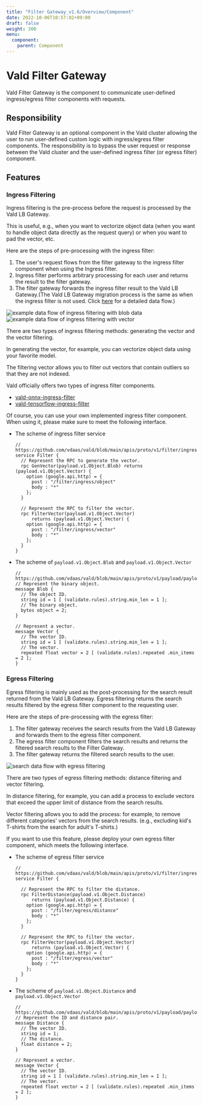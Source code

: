 ```yaml
---
title: "Filter Gateway_v1.6/Overview/Component"
date: 2022-10-06T10:57:02+09:00
draft: false
weight: 300
menu:
  component:
    parent: Component
---
```


# Vald Filter Gateway

Vald Filter Gateway is the component to communicate user-defined ingress/egress filter components with requests.

## Responsibility

Vald Filter Gateway is an optional component in the Vald cluster allowing the user to run user-defined custom logic with ingress/egress filter components.
The responsibility is to bypass the user request or response between the Vald cluster and the user-defined ingress filter (or egress filter) component.

## Features

### Ingress Filtering

Ingress filtering is the pre-process before the request is processed by the Vald LB Gateway.

This is useful, e.g., when you want to vectorize object data (when you want to handle object data directly as the request query) or when you want to pad the vector, etc.

Here are the steps of pre-processing with the ingress filter:

1. The user's request flows from the filter gateway to the ingress filter component when using the Ingress filter.
1. Ingress filter performs arbitrary processing for each user and returns the result to the filter gateway.
1. The filter gateway forwards the ingress filter result to the Vald LB Gateway.(The Vald LB Gateway migration process is the same as when the ingress filter is not used. Click [here](/docs/v1.6/overview/data-flow) for a detailed data flow.)

<img src="/images/v1.6/overview/component/filter-gateway/ingress_filtering_blob.svg" alt="example data flow of ingress filtering with blob data" />

<img src="/images/v1.6/overview/component/filter-gateway/ingress_filtering_vector.svg" alt="example data flow of ingress filtering with vector" />

There are two types of ingress filtering methods: generating the vector and the vector filtering.

In generating the vector, for example, you can vectorize object data using your favorite model.

The filtering vector allows you to filter out vectors that contain outliers so that they are not indexed.

Vald officially offers two types of ingress filter components.

- [vald-onnx-ingress-filter](https://github.com/vdaas/vald-onnx-ingress-filter)
- [vald-tensorflow-ingress-filter](https://github.com/vdaas/vald-tensorflow-ingress-filter)

Of course, you can use your own implemented ingress filter component.
When using it, please make sure to meet the following interface.

- The scheme of ingress filter service

  ```rpc
  // https://github.com/vdaas/vald/blob/main/apis/proto/v1/filter/ingress/ingress_filter.proto
  service Filter {
    // Represent the RPC to generate the vector.
    rpc GenVector(payload.v1.Object.Blob) returns (payload.v1.Object.Vector) {
      option (google.api.http) = {
        post : "/filter/ingress/object"
        body : "*"
      };
    }

    // Represent the RPC to filter the vector.
    rpc FilterVector(payload.v1.Object.Vector)
        returns (payload.v1.Object.Vector) {
      option (google.api.http) = {
        post : "/filter/ingress/vector"
        body : "*"
      };
    }
  }
  ```

- The scheme of `payload.v1.Object.Blob` and `payload.v1.Object.Vector`

  ```rpc
  // https://github.com/vdaas/vald/blob/main/apis/proto/v1/payload/payload.proto
  // Represent the binary object.
  message Blob {
    // The object ID.
    string id = 1 [ (validate.rules).string.min_len = 1 ];
    // The binary object.
    bytes object = 2;
  }

  // Represent a vector.
  message Vector {
    // The vector ID.
    string id = 1 [ (validate.rules).string.min_len = 1 ];
    // The vector.
    repeated float vector = 2 [ (validate.rules).repeated .min_items = 2 ];
  }
  ```

### Egress Filtering

Egress filtering is mainly used as the post-processing for the search result returned from the Vald LB Gateway.
Egress filtering returns the search results filtered by the egress filter component to the requesting user.

Here are the steps of pre-processing with the egress filter:

1. The filter gateway receives the search results from the Vald LB Gateway and forwards them to the egress filter component.
1. The egress filter component filters the search results and returns the filtered search results to the Filter Gateway.
1. The filter gateway returns the filtered search results to the user.

<img src="/images/v1.6/overview/component/filter-gateway/egress_filtering.svg" alt="search data flow with egress filtering" />

There are two types of egress filtering methods: distance filtering and vector filtering.

In distance filtering, for example, you can add a process to exclude vectors that exceed the upper limit of distance from the search results.

Vector filtering allows you to add the process: for example, to remove different categories' vectors from the search results. (e.g., excluding kid's T-shirts from the search for adult's T-shirts.)

If you want to use this feature, please deploy your own egress filter component, which meets the following interface.


- The scheme of egress filter service

  ```rpc
  // https://github.com/vdaas/vald/blob/main/apis/proto/v1/filter/ingress/egress_filter.proto
  service Filter {
  
    // Represent the RPC to filter the distance.
    rpc FilterDistance(payload.v1.Object.Distance)
        returns (payload.v1.Object.Distance) {
      option (google.api.http) = {
        post : "/filter/egress/distance"
        body : "*"
      };
    }
  
    // Represent the RPC to filter the vector.
    rpc FilterVector(payload.v1.Object.Vector)
        returns (payload.v1.Object.Vector) {
      option (google.api.http) = {
        post : "/filter/egress/vector"
        body : "*"
      };
    }
  }
  ```

- The scheme of `payload.v1.Object.Distance` and `payload.v1.Object.Vector`

  ```rpc
  // https://github.com/vdaas/vald/blob/main/apis/proto/v1/payload/payload.proto
  // Represent the ID and distance pair.
  message Distance {
    // The vector ID.
    string id = 1;
    // The distance.
    float distance = 2;
  }
  
  // Represent a vector.
  message Vector {
    // The vector ID.
    string id = 1 [ (validate.rules).string.min_len = 1 ];
    // The vector.
    repeated float vector = 2 [ (validate.rules).repeated .min_items = 2 ];
  }
  ```
